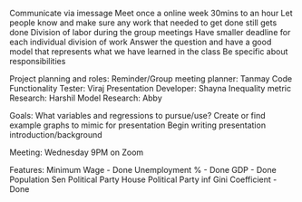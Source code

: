 Communicate via imessage
Meet once a online week 30mins to an hour
Let people know and make sure any work that needed to get done still gets done
Division of labor during the group meetings
Have smaller deadline for each individual division of work
Answer the question and have a good model that represents what we have learned in the class
Be specific about responsibilities

Project planning and roles:
Reminder/Group meeting planner: Tanmay 
Code Functionality Tester: Viraj
Presentation Developer: Shayna
Inequality metric Research: Harshil
Model Research: Abby

Goals:
What variables and regressions to pursue/use?
Create or find example graphs to mimic for presentation
Begin writing presentation introduction/background

Meeting:
Wednesday 9PM on Zoom

Features:
Minimum Wage - Done
Unemployment % - Done
GDP - Done
Population
Sen Political Party
House Political Party
inf
Gini Coefficient - Done

